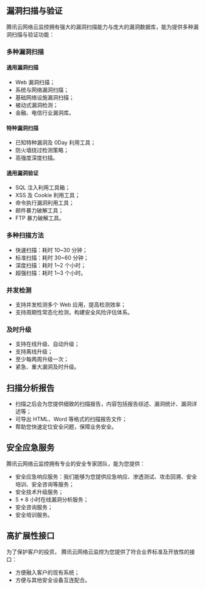 ## 漏洞扫描与验证
腾讯云网络云监控拥有强大的漏洞扫描能力与庞大的漏洞数据库，能为提供多种漏洞扫描与验证功能：
### 多种漏洞扫描
#### 通用漏洞扫描
- Web 漏洞扫描；
- 系统与网络漏洞扫描；
- 基础网络设施漏洞扫描；
- 被动式漏洞检测；
- 金融、电信行业漏洞库。

#### 特种漏洞扫描
- 已知特种漏洞及 0Day 利用工具；
- 防火墙绕过检测策略；
- 高强度深度扫描。

#### 通用漏洞验证
-  SQL 注入利用工具箱；
-  XSS 及 Cookie 利用工具；
-  命令执行漏洞利用工具；
-  邮件暴力破解工具；
-  FTP 暴力破解工具。

### 多种扫描方法
- 快速扫描：耗时 10~30 分钟；
- 标准扫描：耗时 30~60 分钟；
- 深度扫描：耗时 1~2 个小时；
- 超强扫描：耗时 1~3 个小时。

### 并发检测
- 支持并发检测多个 Web 应用，提高检测效率；
- 支持周期性常态化检测，构建安全风险评估体系。

### 及时升级
- 支持在线升级、自动升级；
- 支持离线升级；
- 至少每两周升级一次；
- 紧急、重大漏洞及时升级。

## 扫描分析报告
- 扫描之后会为您提供细致的扫描报告，内容包括报告综述、漏洞统计、漏洞详述等；
- 可导出 HTML、Word 等格式的扫描报告文件；
- 帮助您快速定位安全问题，保障业务安全。

## 安全应急服务
腾讯云网络云监控拥有专业的安全专家团队，能为您提供：
- 安全应急响应服务：我们能够为您提供应急响应、渗透测试、攻击回溯、安全培训、安全咨询等服务；
- 安全技术升级服务；
- 5 \* 8 小时在线漏洞分析服务；
- 安全咨询服务；
- 安全培训服务。

## 高扩展性接口
为了保护客户的投资， 腾讯云网络云监控为您提供了符合业界标准及开放性的接口：
- 方便融入客户的现有系统；
- 方便与其他安全设备互连配合。

